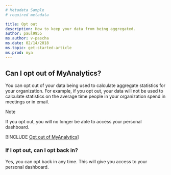 ```yaml
---
# Metadata Sample
# required metadata

title: Opt out
description: How to keep your data from being aggregated.
author: paul9955
ms.author: v-pascha
ms.date: 02/14/2018
ms.topic: get-started-article
ms.prod: mya
---
```


## Can I opt out of MyAnalytics? 

You can opt out of your data being used to calculate aggregate statistics for your organization. For example, if you opt out, your data will not be used to calculate statistics on the average time people in your organization spend in meetings or in email. 

> [!Note] 
> If you opt out, you will no longer be able to access your personal dashboard. 

[!INCLUDE [Opt out of MyAnalytics](../../Includes/to-opt-out-of-mya.md)]
 
### If I opt out, can I opt back in? 

Yes, you can opt back in any time. This will give you access to your personal dashboard. 